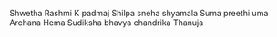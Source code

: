 Shwetha
Rashmi K
padmaj
Shilpa
sneha
shyamala
Suma
preethi
uma
Archana
Hema
Sudiksha
bhavya
chandrika
Thanuja

